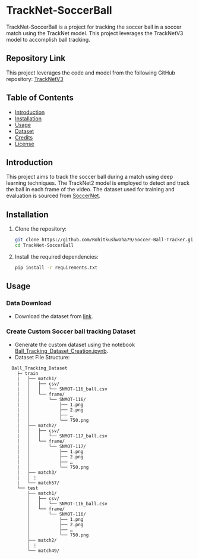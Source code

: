 # TrackNet-SoccerBall

TrackNet-SoccerBall is a project for tracking the soccer ball in a soccer match using the TrackNet model. This project leverages the TrackNetV3 model to accomplish ball tracking.

## Repository Link

This project leverages the code and model from the following GitHub repository:
[TrackNetV3](https://github.com/alenzenx/TrackNetV3.git)

## Table of Contents

- [Introduction](#introduction)
- [Installation](#installation)
- [Usage](#usage)
- [Dataset](#dataset)
- [Credits](#credits)
- [License](#license)

## Introduction

This project aims to track the soccer ball during a match using deep learning techniques. The TrackNet2 model is employed to detect and track the ball in each frame of the video. The dataset used for training and evaluation is sourced from [SoccerNet](https://www.soccer-net.org/data#h.qhlkhzlxi2ya).

## Installation

1. Clone the repository:

    ```bash
    git clone https://github.com/Rohitkushwaha79/Soccer-Ball-Tracker.git
    cd TrackNet-SoccerBall
    ```

2. Install the required dependencies:

    ```bash
    pip install -r requirements.txt
    ```

## Usage
### Data Download
- Download the dataset from [link](https://www.soccer-net.org/data#h.qhlkhzlxi2ya).
 
### Create Custom Soccer ball tracking Dataset
- Generate the custom dataset using the notebook [Ball_Tracking_Dataset_Creation.ipynb](notebooks/Ball_Tracking_Dataset_Creation.ipynb).
- Dataset File Structure:
```
  Ball_Tracking_Dataset
    ├─ train
    |   ├── match1/
    |   │   ├── csv/
    |   │   │   └── SNMOT-116_ball.csv
    |   │   └── frame/
    |   │       └── SNMOT-116/
    |   │           ├── 1.png
    |   │           ├── 2.png
    |   │           ├── …
    |   │           └── 750.png
    |   ├── match2/
    |   │   ├── csv/
    |   │   │   └── SNMOT-117_ball.csv
    |   │   └── frame/
    |   │       └── SNMOT-117/
    |   │           ├── 1.png
    |   │           ├── 2.png
    |   │           ├── …
    |   │           └── 750.png
    |   ├── match3/
    |   │ ⋮
    |   └── match57/
    └── test
        ├── match1/
        │   ├── csv/
        │   │   └── SNMOT-116_ball.csv
        │   └── frame/
        │       └── SNMOT-116/
        │           ├── 1.png
        │           ├── 2.png
        │           ├── …
        │           └── 750.png
        ├── match2/
        │ ⋮
        └── match49/

```


